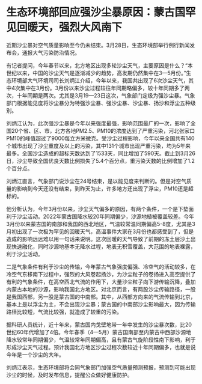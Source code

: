 # 生态环境部回应强沙尘暴原因：蒙古国罕见回暖天，强烈大风南下

近期沙尘暴对空气质量影响至今仍未结束。3月28日，生态环境部举行例行新闻发布会，通报大气污染防治情况。

有记者提问，今年春节以来，北方地区出现多轮沙尘天气，主要原因是什么？“本世纪以来，中国的沙尘天气是逐渐减少的趋势，高发期仍然集中在3—5月份。”生态环境部大气环境司司长刘炳江介绍，今年以来，我国共出现了6次沙尘天气，其中4次集中在3月份。3月份以来沙尘过程较往年同期略偏多，较十年同期多了两次，十年同期是两次。尤其是3月19—23日这次，气象部门定级为强沙尘暴。气象部门根据能见度将沙尘暴分为特强沙尘暴、强沙尘暴、沙尘暴、扬沙和浮尘五种级别。

刘炳江认为，此次强沙尘暴是今年以来强度最强，影响范围最广的一次，影响了全国20个省、区、市，北方各地PM2.5、PM10的浓度达到了严重污染，河北张家口PM10的峰值超过了9000每立方米微克。受沙尘过程影响，今年以来全国共有140个城市出现了沙尘重度及以上的污染，其中131个城市出现严重污染，均为5年来最多。全国沙尘造成的超标天数达到了1533天，同比增加了590天。截止到3月26日，沙尘导致全国优良天数比例损失了5.4个百分点，重污染天数的比例增加了1.2个百分点。

刘炳江直言，气象部门说沙尘在24号结束，是以能见度来判断的。但是对空气质量的影响到今天还没有结束，到昨天为止，许多地方还出现了浮尘，PM10还是超标的。

他分析认为，今年3月份以来，沙尘天气偏多的原因，有两个条件，一个是下垫面利于沙尘活动。2022年蒙古国降水较20年同期偏少，沙源地植被覆盖较差。今年3月份以来蒙古国的南部和我国的西北地区，气温较常温同期偏高5-8度，尤其是3月初出现了一次极为罕见的回暖天气，高温事件大家在3月份也都感受到了，但是造成的影响远远难以用一句话来说明。这次回暖的天气导致了前期的冻土层沙土出现快速融化，同时沙源地基本无降水过程，地表无积雪覆盖，大范围的地表裸露，利于沙尘活动。

二是气象条件有利于沙尘的传输，今年蒙古气象强度偏强、冷空气的活动较多，在冷空气东移南下过程中，强烈的大风卷起扬沙，为沙尘粒子的卷扬进入高空提供了有利的气象条件，在高空西北气流的作用下，大量沙尘粒子向下游传输沉降，叠加内蒙古本地的沙源，影响我国北方地区。对北京而言，有两股沙尘传输路径，一股是我国西部，另一股是蒙古国的中南部。其中，从西部方向来的气流传输到北京，基本上是以浮尘为主，不会出现沙尘暴；蒙古国的中南部沙尘影响最大，因为传输路径比较短，气流比较强，就造成了较重的污染。

据科研人员统计，近十年来，蒙古国内戈壁地带一年中发生的沙尘暴次数，比20世纪60年代增加了4倍。今年春季（4—5月）蒙古国南部至内蒙古中西部沙源地降水较常年同期偏少，气温较常年同期偏高，且有蒙古气旋阶段性南下影响，利于形成沙尘天气过程。预计我国北方地区沙尘过程次数较近十年同期偏多，也就是说今年是一个沙尘的大年。

刘炳江表示，生态环境部将会同气象部门加强空气质量预测预报，预测到可能出现沙尘的时候，及时发布信息，提醒公众做好健康防护。

